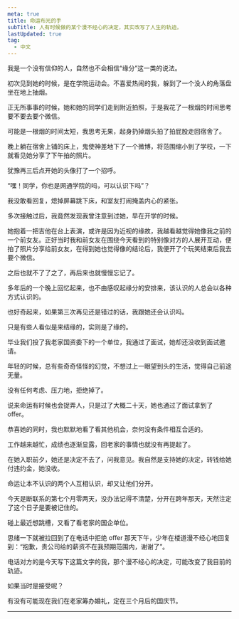 ```yaml
---
meta: true
title: 命运布光的手
subTitle: 人有时候做的某个漫不经心的决定，其实改写了人生的轨迹。
lastUpdated: true
tag:
  - 中文
---
```


我是一个没有信仰的人，自然也不会相信“缘分”这一类的说法。

初次见到她的时候，是在学院运动会。不喜爱热闹的我，躲到了一个没人的角落盘坐在地上抽烟。

正无所事事的时候，她和她的同学们走到附近拍照，于是我花了一根烟的时间思考要不要去要个微信。

可能是一根烟的时间太短，我思考无果，起身扔掉烟头拍了拍屁股走回宿舍了。

晚上躺在宿舍上铺的床上，鬼使神差地下了一个微博，将范围缩小到了学校，一下就看见她分享了下午拍的照片。

犹豫再三后点开她的头像打了一个招呼。

“嘿！同学，你也是网通学院的吗，可以认识下吗”？

我没敢看回复，熄掉屏幕跳下床，和室友打闹掩盖内心的紧张。

多次接触过后，我竟然发现我曾注意到过她，早在开学的时候。

她抱着一把吉他在台上表演，或许是因为近视的缘故，我越看越觉得她像我之前的一个前女友。正好当时我和前女友在围绕今天看到的特别像对方的人展开互动，便拍了照片分享给前女友，在得到她也觉得像的结论后，我便开了个玩笑结束后我去要个微信。

之后也就不了了之了，再后来也就慢慢忘记了。

多年后的一个晚上回忆起来，也不由感叹起缘分的安排来，该认识的人总会以各种方式认识的。

也好奇起来，如果第三次再见还是错过的话，我跟她还会认识吗。

只是有些人看似是来结缘的，实则是了缘的。

毕业我们投了我老家国资委下的一个单位，我通过了面试，她却还没收到面试邀请。

年轻的时候，总有些奇奇怪怪的幻觉，不想过上一眼望到头的生活，觉得自己前途无量。

没有任何考虑、压力地，拒绝掉了。

说来命运有时候也会捉弄人，只是过了大概二十天，她也通过了面试拿到了 offer。

恭喜她的同时，我也默默地看了看其他机会，奈何没有条件相互合适的。

工作越来越忙，成绩也逐渐显露，回老家的事情也就没有再提起了。

在她入职前夕，她还是决定不去了，问我意见。我自然是支持她的决定，转钱给她付违约金，她没收。

命运让本不认识的两个人互相认识，却又让他们分开。

今天是断联系的第七个月零两天，没办法记得不清楚，分开在跨年那天，天然注定了这个日子是要被记住的。

碰上最近想跳槽，又看了看老家的国企单位。

思绪一下就被拉回到了在电话中拒绝 offer 那天下午，少年在楼道漫不经心地回复到：“抱歉，贵公司给的薪资不在我预期范围内，谢谢了”。

电话对方的是今天写下这篇文字的我，那个漫不经心的决定，可能改变了我目前的轨迹。

如果当时是接受呢？

有没有可能现在我们在老家筹办婚礼，定在三个月后的国庆节。

---

<div style="height:20px;"></div>
